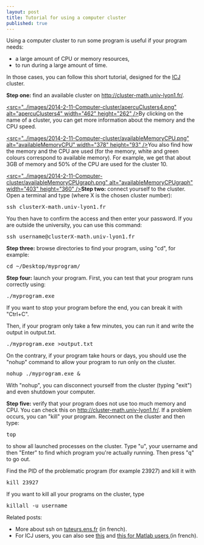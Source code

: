 ```yaml
---
layout: post
title: Tutorial for using a computer cluster
published: true
---
```

Using a computer cluster to run some program is useful if your program needs:
<ul>
	<li>a large amount of CPU or memory resources,</li>
	<li>to run during a large amount of time.</li>
</ul>
In those cases, you can follow this short tutorial, designed for the <a title="ICJ website" href="http://math.univ-lyon1.fr/" target="_blank" rel="noopener noreferrer">ICJ</a> cluster.

<strong>Step one:</strong> find an available cluster on <a href="http://cluster-math.univ-lyon1.fr/" target="_blank" rel="noopener noreferrer">http://cluster-math.univ-lyon1.fr/</a>.

<a href="../images/2014-2-11-Computer-cluster/apercuClusters4.png"><src="../images/2014-2-11-Computer-cluster/apercuClusters4.png" alt="apercuClusters4" width="462" height="262" /></a>By clicking on the name of a cluster, you can get more information about the memory and the CPU speed.

<a href="../images/2014-2-11-Computer-cluster/availableMemoryCPU.png"><src="../images/2014-2-11-Computer-cluster/availableMemoryCPU.png" alt="availableMemoryCPU" width="378" height="93" /></a>You also find how the memory and the CPU are used (for the memory, white and green colours correspond to available memory). For example, we get that about 3GB of memory and 50% of the CPU are used for the cluster 10.

<a href="../images/2014-2-11-Computer-cluster/availableMemoryCPUgraph.png"><src="../images/2014-2-11-Computer-cluster/availableMemoryCPUgraph.png" alt="availableMemoryCPUgraph" width="403" height="360" /></a><strong>Step two:</strong> connect yourself to the cluster. Open a terminal and type (where X is the chosen cluster number):
<pre>ssh clusterX-math.univ-lyon1.fr</pre>
You then have to confirm the access and then enter your password. If you are outside the university, you can use this command:
<pre>ssh username@clusterX-math.univ-lyon1.fr</pre>
<strong>Step three:</strong> browse directories to find your program, using "cd", for example:
<pre>cd ~/Desktop/myprogram/</pre>
<strong>Step four:</strong> launch your program. First, you can test that your program runs correctly using:
<pre>./myprogram.exe</pre>
If you want to stop your program before the end, you can break it with "Ctrl+C".

Then, if your program only take a few minutes, you can run it and write the output in output.txt.
<pre>./myprogram.exe >output.txt</pre>
On the contrary, if your program take hours or days, you should use the "nohup" command to allow your program to run only on the cluster.
<pre>nohup ./myprogram.exe &</pre>
With "nohup", you can disconnect yourself from the cluster (typing "exit") and even shutdown your computer.

<strong>Step five:</strong> verify that your program does not use too much memory and CPU. You can check this on <a href="http://cluster-math.univ-lyon1.fr/" target="_blank" rel="noopener noreferrer">http://cluster-math.univ-lyon1.fr/</a>. If a problem occurs, you can "kill" your program. Reconnect on the cluster and then type:
<pre>top</pre>
to show all launched processes on the cluster. Type "u", your username and then "Enter" to find which program you're actually running. Then press "q" to go out.

Find the PID of the problematic program (for example 23927) and kill it with
<pre>kill 23927</pre>
If you want to kill all your programs on the cluster, type
<pre>killall -u username</pre>
Related posts:
<ul>
	<li>More about ssh on <a href="http://www.tuteurs.ens.fr/internet/loin/ssh.html">tuteurs.ens.fr</a> (in french).</li>
	<li>For ICJ users, you can also see <a href="http://math.univ-lyon1.fr/intranet/spip.php?article52">this</a> and <a href="http://math.univ-lyon1.fr/intranet/spip.php?article300">this for Matlab users </a>(in french).</li>
</ul>